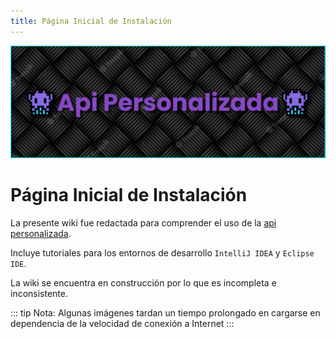 ```yaml
---
title: Página Inicial de Instalación
---
```


![a](/images/banner.png)

# Página Inicial de Instalación

La presente wiki fue redactada para comprender el uso de la [api personalizada](https://github.com/EduardoProfe666/Proyecto-Api-Personalizada).

Incluye tutoriales para los entornos de desarrollo `IntelliJ IDEA` y `Eclipse IDE`.

La wiki se encuentra en construcción por lo que es incompleta e inconsistente.

::: tip Nota:
Algunas imágenes tardan un tiempo prolongado en cargarse en dependencia de la velocidad de conexión a Internet
:::
